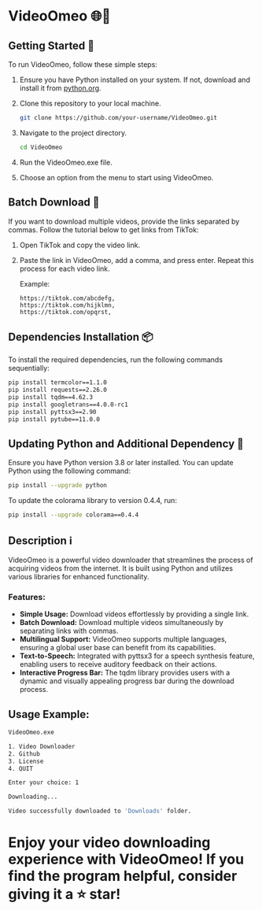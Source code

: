 # VideoOmeo 🌐🎥

## Getting Started 🚀

To run VideoOmeo, follow these simple steps:

1. Ensure you have Python installed on your system. If not, download and install it from [python.org](https://www.python.org/downloads/).

2. Clone this repository to your local machine.

    ```bash
    git clone https://github.com/your-username/VideoOmeo.git
    ```

3. Navigate to the project directory.

    ```bash
    cd VideoOmeo
    ```

4. Run the VideoOmeo.exe file.

5. Choose an option from the menu to start using VideoOmeo.

## Batch Download 🔄

If you want to download multiple videos, provide the links separated by commas. Follow the tutorial below to get links from TikTok:

1. Open TikTok and copy the video link.

2. Paste the link in VideoOmeo, add a comma, and press enter. Repeat this process for each video link.

    Example:
    ```
    https://tiktok.com/abcdefg,
    https://tiktok.com/hijklmn,
    https://tiktok.com/opqrst,
    ```

## Dependencies Installation 📦

To install the required dependencies, run the following commands sequentially:

```bash
pip install termcolor==1.1.0
pip install requests==2.26.0
pip install tqdm==4.62.3
pip install googletrans==4.0.0-rc1
pip install pyttsx3==2.90
pip install pytube==11.0.0
```

## Updating Python and Additional Dependency 🔧

Ensure you have Python version 3.8 or later installed. You can update Python using the following command:

```bash
pip install --upgrade python
```

To update the colorama library to version 0.4.4, run:

```bash
pip install --upgrade colorama==0.4.4
```

## Description ℹ️

VideoOmeo is a powerful video downloader that streamlines the process of acquiring videos from the internet. It is built using Python and utilizes various libraries for enhanced functionality.

### Features:

- **Simple Usage:** Download videos effortlessly by providing a single link.
- **Batch Download:** Download multiple videos simultaneously by separating links with commas.
- **Multilingual Support:** VideoOmeo supports multiple languages, ensuring a global user base can benefit from its capabilities.
- **Text-to-Speech:** Integrated with pyttsx3 for a speech synthesis feature, enabling users to receive auditory feedback on their actions.
- **Interactive Progress Bar:** The tqdm library provides users with a dynamic and visually appealing progress bar during the download process.

## Usage Example:

```bash
VideoOmeo.exe

1. Video Downloader
2. Github
3. License
4. QUIT

Enter your choice: 1

Downloading...

Video successfully downloaded to 'Downloads' folder.


```
# Enjoy your video downloading experience with VideoOmeo! If you find the program helpful, consider giving it a ⭐️ star!
